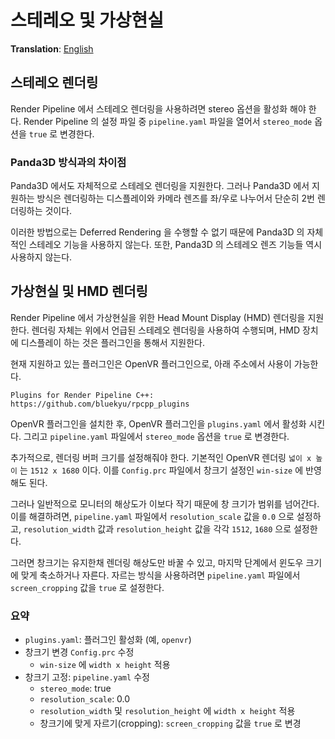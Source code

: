 # 스테레오 및 가상현실
**Translation**: [English](../../rendering/stereo-and-vr)

## 스테레오 렌더링
Render Pipeline 에서 스테레오 렌더링을 사용하려면 stereo 옵션을 활성화 해야 한다.
Render Pipeline 의 설정 파일 중 `pipeline.yaml` 파일을 열어서 `stereo_mode` 옵션을 `true` 로 변경한다.

### Panda3D 방식과의 차이점
Panda3D 에서도 자체적으로 스테레오 렌더링을 지원한다. 그러나 Panda3D 에서 지원하는 방식은 렌더링하는 디스플레이와
카메라 렌즈를 좌/우로 나누어서 단순히 2번 렌더링하는 것이다.

이러한 방법으로는 Deferred Rendering 을 수행할 수 없기 때문에 Panda3D 의 자체적인 스테레오 기능을 사용하지 않는다.
또한, Panda3D 의 스테레오 렌즈 기능들 역시 사용하지 않는다.



## 가상현실 및 HMD 렌더링
Render Pipeline 에서 가상현실을 위한 Head Mount Display (HMD) 렌더링을 지원한다.
렌더링 자체는 위에서 언급된 스테레오 렌더링을 사용하여 수행되며, HMD 장치에 디스플레이 하는 것은 플러그인을 통해서 지원한다.

현재 지원하고 있는 플러그인은 OpenVR 플러그인으로, 아래 주소에서 사용이 가능한다.

    Plugins for Render Pipeline C++: https://github.com/bluekyu/rpcpp_plugins

OpenVR 플러그인을 설치한 후, OpenVR 플러그인을 `plugins.yaml` 에서 활성화 시킨다.
그리고 `pipeline.yaml` 파일에서 `stereo_mode` 옵션을 `true` 로 변경한다.

추가적으로, 렌더링 버퍼 크기를 설정해줘야 한다. 기본적인 OpenVR 렌더링 `넓이 x 높이` 는 `1512 x 1680` 이다.
이를 `Config.prc` 파일에서 창크기 설정인 `win-size` 에 반영해도 된다.

그러나 일반적으로 모니터의 해상도가 이보다 작기 때문에 창 크기가 범위를 넘어간다.
이를 해결하려면, `pipeline.yaml` 파일에서 `resolution_scale` 값을 `0.0` 으로 설정하고,
`resolution_width` 값과 `resolution_height` 값을 각각 `1512`, `1680` 으로 설정한다.

그러면 창크기는 유지한채 렌더링 해상도만 바꿀 수 있고, 마지막 단계에서 윈도우 크기에 맞게 축소하거나 자른다.
자르는 방식을 사용하려면 `pipeline.yaml` 파일에서 `screen_cropping` 값을 `true` 로 설정한다.

### 요약
- `plugins.yaml`: 플러그인 활성화 (예, `openvr`)
- 창크기 변경 `Config.prc` 수정
  - `win-size` 에 `width x height` 적용
- 창크기 고정: `pipeline.yaml` 수정
  - `stereo_mode`: true
  - `resolution_scale`: 0.0
  - `resolution_width` 및 `resolution_height` 에 `width x height` 적용
  - 창크기에 맞게 자르기(cropping): `screen_cropping` 값을 `true` 로 변경
